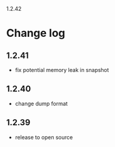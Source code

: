 1.2.42

# Change log
## 1.2.41
- fix potential memory leak in snapshot
## 1.2.40
- change dump format
## 1.2.39
- release to open source

